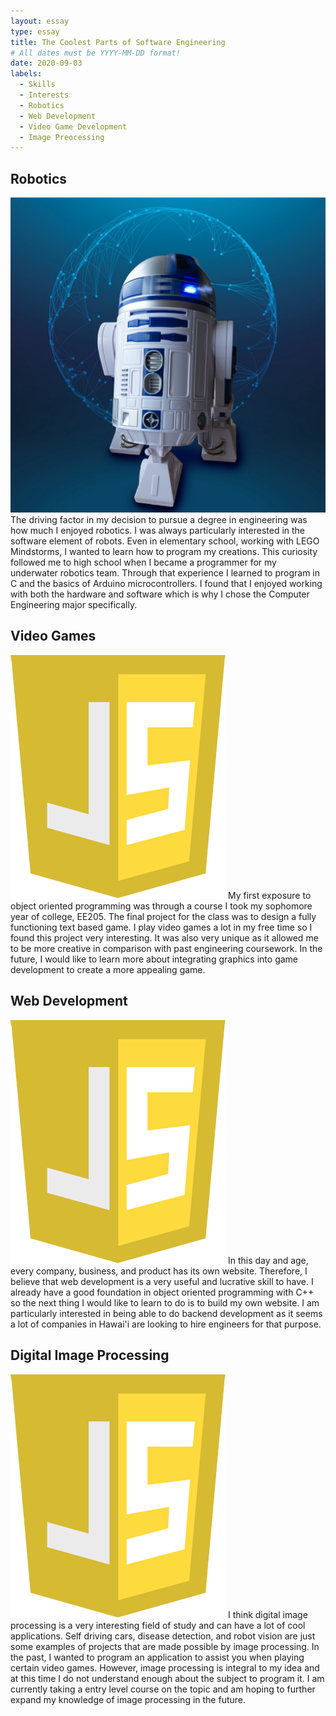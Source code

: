 ```yaml
---
layout: essay
type: essay
title: The Coolest Parts of Software Engineering 
# All dates must be YYYY-MM-DD format!
date: 2020-09-03
labels:
  - Skills
  - Interests
  - Robotics
  - Web Development 
  - Video Game Development 
  - Image Preocessing 
---
```


## Robotics

<img class="ui tiny left floated image" src="../images/r2.jpeg">
The driving factor in my decision to pursue a degree in engineering was how much I enjoyed robotics. I was always particularly interested in the software element of robots. Even in elementary school, working with LEGO Mindstorms, I wanted to learn how to program my creations. This curiosity followed me to high school when I became a programmer for my underwater robotics team. Through that experience I learned to program in C and the basics of Arduino microcontrollers. I found that I enjoyed working with both the hardware and software which is why I chose the Computer Engineering major specifically. 

## Video Games

<img class="ui tiny left circular floated image" src="../images/J.png">
My first exposure to object oriented programming was through a course I took my sophomore year of college, EE205. The final project for the class was to design a fully functioning text based game. I play video games a lot in my free time so I found this project very interesting. It was also very unique as it allowed me to be more creative in comparison with past engineering coursework.  In the future, I would like to learn more about integrating graphics into game development to create a more appealing game.

## Web Development

<img class="ui tiny left circular floated image" src="../images/J.png">
In this day and age, every company, business, and product has its own website. Therefore, I believe that web development is a very useful and lucrative skill to have. I already have a good foundation in object oriented programming with C++ so the next thing I would like to learn to do is to build my own website. I am particularly interested in being able to do backend development as it seems a lot of companies in Hawai'i are looking to hire engineers for that purpose. 

## Digital Image Processing

<img class="ui tiny left circular floated image" src="../images/J.png">
I think digital image processing is a very interesting field of study and can have a lot of cool applications. Self driving cars, disease detection, and robot vision are just some examples of projects that are made possible by image processing. In the past, I wanted to program an application to assist you when playing certain video games. However, image processing is integral to my idea and at this time I do not understand enough about the subject to program it. I am currently taking a entry level course on the topic and am hoping to further expand my knowledge of image processing in the future.
